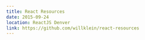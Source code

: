```yaml
---
title: React Resources
date: 2015-09-24
location: ReactJS Denver
link: https://github.com/willklein/react-resources
---
```

